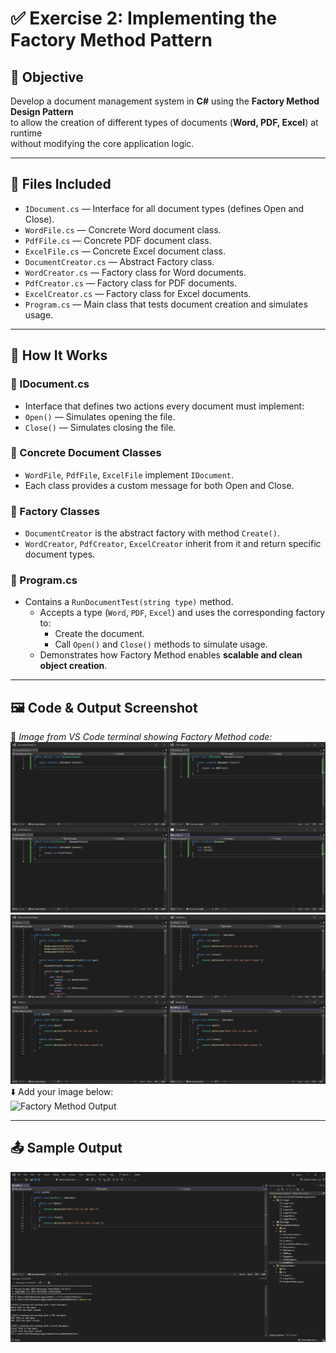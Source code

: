 # ✅ Exercise 2: Implementing the Factory Method Pattern

## 📘 Objective  
Develop a document management system in **C#** using the **Factory Method Design Pattern**  
	to allow the creation of different types of documents (**Word, PDF, Excel**) at runtime  
	without modifying the core application logic.

---

## 📁 Files Included

- `IDocument.cs` — Interface for all document types (defines Open and Close).
- `WordFile.cs` — Concrete Word document class.
- `PdfFile.cs` — Concrete PDF document class.
- `ExcelFile.cs` — Concrete Excel document class.
- `DocumentCreator.cs` — Abstract Factory class.
- `WordCreator.cs` — Factory class for Word documents.
- `PdfCreator.cs` — Factory class for PDF documents.
- `ExcelCreator.cs` — Factory class for Excel documents.
- `Program.cs` — Main class that tests document creation and simulates usage.

---

## 🧱 How It Works

### 🔹 IDocument.cs  
- Interface that defines two actions every document must implement:
- `Open()` — Simulates opening the file.
- `Close()` — Simulates closing the file.

### 🔹 Concrete Document Classes  
- `WordFile`, `PdfFile`, `ExcelFile` implement `IDocument`.
- Each class provides a custom message for both Open and Close.

### 🔹 Factory Classes  
- `DocumentCreator` is the abstract factory with method `Create()`.
- `WordCreator`, `PdfCreator`, `ExcelCreator` inherit from it and return specific document types.

### 🔹 Program.cs  
- Contains a `RunDocumentTest(string type)` method.
	- Accepts a type (`Word`, `PDF`, `Excel`) and uses the corresponding factory to:
		- Create the document.
		- Call `Open()` and `Close()` methods to simulate usage.
	- Demonstrates how Factory Method enables **scalable and clean object creation**.

---

## 🖼️ Code & Output Screenshot

📌 *Image from VS Code terminal showing Factory Method code:*  
        ![alt text](image.png)
        ![alt text](image-1.png)
⬇️ Add your image below:  
![Factory Method Output](./your-factory-method-output.png)

---

## 📤 Sample Output

![alt text](image-2.png)
